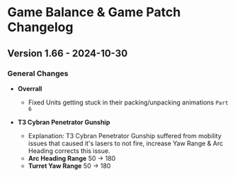 # Game Balance & Game Patch Changelog

## Version 1.66 - 2024-10-30
### General Changes
- **Overrall**
  - Fixed Units getting stuck in their packing/unpacking animations `Part 6`

- **T3 Cybran Penetrator Gunship**
    - Explanation: T3 Cybran Penetrator Gunship suffered from mobility issues that caused it's lasers to not fire, increase Yaw Range & Arc Heading corrects this issue.
  - **Arc Heading Range** 50 -> 180
  - **Turret Yaw Range** 50 -> 180